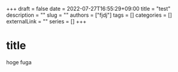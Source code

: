 +++ 
draft = false
date = 2022-07-27T16:55:29+09:00
title = "test"
description = ""
slug = ""
authors = ["fjdj"]
tags = []
categories = []
externalLink = ""
series = []
+++
 

# title
hoge fuga